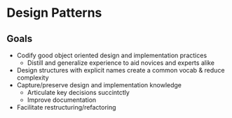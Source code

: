 # Design Patterns

## Goals
- Codify good object oriented design and implementation practices
    - Distill and generalize experience to aid novices and experts alike
- Design structures with explicit names create a common vocab & reduce complexity
- Capture/preserve design and implementation knowledge
    - Articulate key decisions succintctly
    - Improve documentation
- Facilitate restructuring/refactoring
  